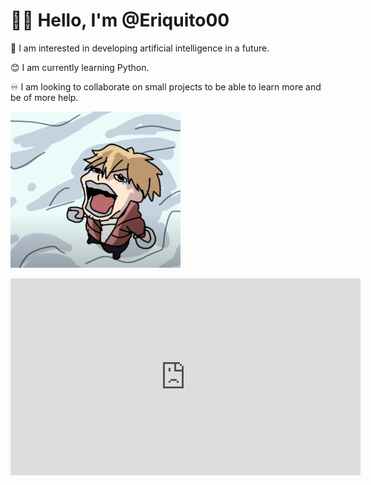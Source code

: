 # 🙋‍♂️ Hello, I'm @Eriquito00

💟 I am interested in developing artificial intelligence in a future.

😊 I am currently learning Python.

♾️ I am looking to collaborate on small projects to be able to learn more and be of more help.

![Foto](https://raw.githubusercontent.com/Eriquito00/Eriquito00/main/img/inicio.png)

<iframe width="560" height="315" src="https://www.youtube.com/watch?v=FQS992Jj0Mg&ab_channel=drgzn?autoplay=1&loop=1" frameborder="0" allowfullscreen></iframe>
